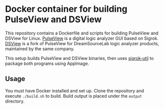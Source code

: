 # Docker container for building PulseView and DSView

This repository contains a Dockerfile and scripts for building PulseView and
DSView for Linux.
[PulseView](https://sigrok.org/wiki/PulseView) is a digital logic analyzer GUI
based on Sigrok.
[DSView](https://github.com/DreamSourceLab/DSView) is a fork of PulseView for
DreamSourceLab logic analyzer products, maintained by the same company.

This setup builds PulseView and DSView binaries, then uses [sigrok-util](https://sigrok.org/gitweb/?p=sigrok-util.git;a=summary) to package both programs using AppImage.

## Usage

You must have Docker installed and set up.
Clone the repository and execute `./build.sh` to build.
Build output is placed under the `output` directory.


